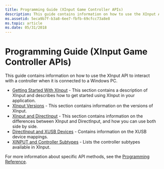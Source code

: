 ```yaml
---
title: Programming Guide (XInput Game Controller APIs)
description: This guide contains information on how to use the XInput API to interact with a controller when it is connected to a Windows PC.
ms.assetid: 5eca9b7f-b3a8-6ee7-fbfb-69cfcc73a8e8
ms.topic: article
ms.date: 05/31/2018
---
```


# Programming Guide (XInput Game Controller APIs)

This guide contains information on how to use the XInput API to interact with a controller when it is connected to a Windows PC.

- [Getting Started With XInput](getting-started-with-xinput.md) - This section contains a description of XInput and describes how to get started using XInput in your application.
- [XInput Versions](xinput-versions.md) - This section contains information on the versions of XInput.
- [XInput and DirectInput](xinput-and-directinput.md) - This section contains information on the differences between XInput and DirectInput, and how you can use both side by side.
- [DirectInput and XUSB Devices](directinput-and-xusb-devices.md) - Contains information on the XUSB device mappings.
- [XINPUT and Controller Subtypes](xinput-and-controller-subtypes.md) - Lists the controller subtypes available in XInput.

For more information about specific API methods, see the [Programming Reference](programming-reference.md).
